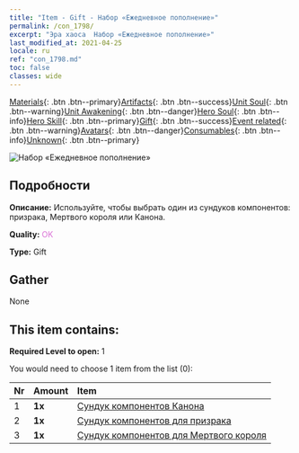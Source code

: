 ```yaml
---
title: "Item - Gift - Набор «Ежедневное пополнение»"
permalink: /con_1798/
excerpt: "Эра хаоса  Набор «Ежедневное пополнение»"
last_modified_at: 2021-04-25
locale: ru
ref: "con_1798.md"
toc: false
classes: wide
---
```

 [Materials](/ItemsRU/){: .btn .btn--primary}[Artifacts](/ItemsRU/Artifacts/){: .btn .btn--success}[Unit Soul](/ItemsRU/UnitSoul/){: .btn .btn--warning}[Unit Awakening](/ItemsRU/UnitAwakening/){: .btn .btn--danger}[Hero Soul](/ItemsRU/HeroSoul/){: .btn .btn--info}[Hero Skill](/ItemsRU/HeroSkill/){: .btn .btn--primary}[Gift](/ItemsRU/Gift/){: .btn .btn--success}[Event related](/ItemsRU/Events/){: .btn .btn--warning}[Avatars](/ItemsRU/Avatars/){: .btn .btn--danger}[Consumables](/ItemsRU/Consumables/){: .btn .btn--info}[Unknown](/ItemsRU/Unknown/){: .btn .btn--primary}

 ![Набор «Ежедневное пополнение»](/images/t/i_907056.png)

## Подробности
 **Описание:** Используйте, чтобы выбрать один из сундуков компонентов: призрака, Мертвого короля или Канона.

 **Quality:** <span style="color: #DA70D6">OK</span>

 **Type:** Gift

## Gather

  None

## This item contains:

 **Required Level to open:** 1

 You would need to choose 1 item from the list (0):

  | Nr | Amount |     Item    |
  |:---|:-------|:------------|
  | 1 |  **1x** | [Сундук компонентов Канона](/ItemsRU/con_1383/) |  | 
  | 2 |  **1x** | [Сундук компонентов для призрака](/ItemsRU/con_1339/) |  | 
  | 3 |  **1x** | [Сундук компонентов для Мертвого короля](/ItemsRU/con_1340/) |  | 
